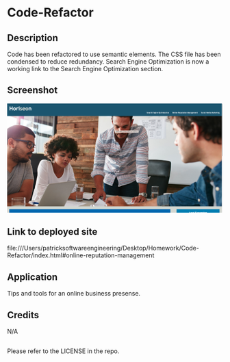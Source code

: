 # Code-Refactor

## Description
Code has been refactored to use semantic elements. 
The CSS file has been condensed to reduce redundancy.
Search Engine Optimization is now a working link to the Search Engine Optimization section.

## Screenshot
![screenshot of webpage](./assets/images/Screenshot.jpeg)
## Link to deployed site
file:///Users/patricksoftwareengineering/Desktop/Homework/Code-Refactor/index.html#online-reputation-management

## Application
Tips and tools for an online business presense.
## Credits 
N/A
## 
Please refer to the LICENSE in the repo.

